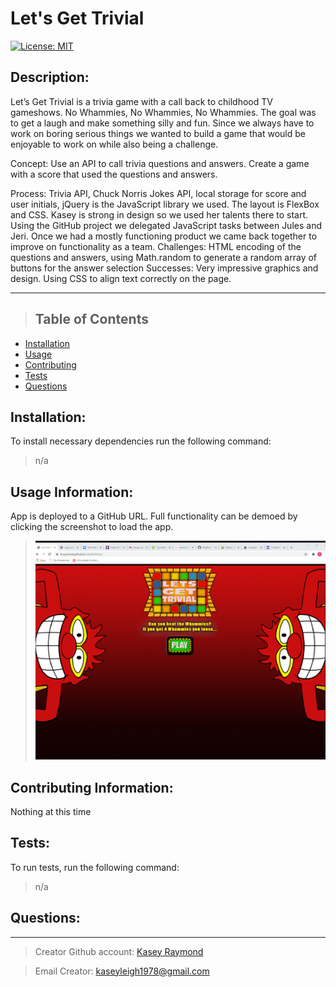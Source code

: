 # Let's Get Trivial

[![License: MIT](https://img.shields.io/badge/License-MIT-yellow.svg)](https://opensource.org/licenses/MIT)

## Description:

Let’s Get Trivial is a trivia game with a call back to childhood TV gameshows. No Whammies, No Whammies, No Whammies. The goal was to get a laugh and make something silly and fun. Since we always have to work on boring serious things we wanted to build a game that would be enjoyable to work on while also being a challenge.

Concept: Use an API to call trivia questions and answers. Create a game with a score that used the questions and answers.

Process: Trivia API, Chuck Norris Jokes API, local storage for score and user initials, jQuery is the JavaScript library we used. The layout is FlexBox and CSS. Kasey is strong in design so we used her talents there to start. Using the GitHub project we delegated JavaScript tasks between Jules and Jeri. Once we had a mostly functioning product we came back together to improve on functionality as a team. Challenges: HTML encoding of the questions and answers, using Math.random to generate a random array of buttons for the answer selection Successes: Very impressive graphics and design. Using CSS to align text correctly on the page.

---

> ## Table of Contents

- [Installation](#installation)
- [Usage](#usage)
- [Contributing](#contributing)
- [Tests](#tests)
- [Questions](#questions)

## Installation:

To install necessary dependencies run the following command:

> n/a

## Usage Information:

App is deployed to a GitHub URL. Full functionality can be demoed by clicking the screenshot to load the app.

> <a href= "https://kcraymond.github.io/LetsGetTrivial/" target="blank"> <img src="assets/screenshot-LetsGetTrivial.png" width="550"></a>

## Contributing Information:

Nothing at this time

## Tests:

To run tests, run the following command:

> n/a

## Questions:

---

> Creator Github account: [Kasey Raymond](https://api.github.com/users/KcRaymond)

> Email Creator: [kaseyleigh1978@gmail.com](mailto:)

